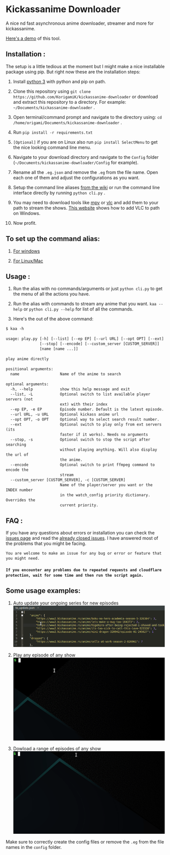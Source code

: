 # Kickassanime Downloader
A nice nd fast asynchronous anime downloader, streamer and more for kickassanime. 

[Here's a demo](#some-usage-examples) of this tool.

## Installation :

The setup is a little tedious at the moment but I might make a nice installable package using pip. But right now these are the installation steps:

1. Install [python 3](https://www.python.org/) with python and pip on path.

2. Clone this repository using `git clone https://github.com/KorigamiK/kickassanime-downloader` or download and extract this repository to a directory. For example: `~/Documents/kickassanime-downloader` .

3. Open terminal/command prompt and navigate to the directory using: `cd /home/origami/Documents/kickassanime-downloader` .

4. Run `pip install -r requirements.txt`

5. `[Optional]` if you are on Linux also run `pip install SelectMenu` to get the nice looking command line menu.

6. Navigate to your download directory and navigate to the `Config` folder (`~/Documents/kickassanime-downloader/Config` for example). 

7. Rename all the `.eg.json` and remove the `.eg` from the file name. Open each one of them and adjust the configurations as you want.


8. Setup the command line aliases [from the wiki](#to-set-up-the-command-alias) or run the command line interface directly by running `python cli.py` .

9. You may need to download tools like [mpv](https://mpv.io/) or [vlc](https://www.videolan.org/) and add them to your path to stream the shows. [This website](https://www.vlchelp.com/add-vlc-command-prompt-windows/) shows how to add VLC to path on Windows.

10. Now profit.

## To set up the command alias:
1. [For windows](https://github.com/KorigamiK/kickassanime-downloader/wiki/Command-alias-Windows)

2. [For Linux/Mac](https://github.com/KorigamiK/kickassanime-downloader/wiki/Command-alias-Linux-Mac)

## Usage :

1. Run the alias with no commands/arguments or just `python cli.py` to get the menu of all the actions you have.

2. Run the alias with commands to stream any anime that you want. `kaa --help` or `python cli.py --help` for list of all the commands.

3. Here's the out of the above command: 
```
$ kaa -h 

usage: play.py [-h] [--list] [--ep EP] [--url URL] [--opt OPT] [--ext]
               [--stop] [--encode] [--custom_server [CUSTOM_SERVER]]
               [name [name ...]]

play anime directly

positional arguments:
  name                  Name of the anime to search

optional arguments:
  -h, --help            show this help message and exit
  --list, -L            Optional switch to list available player servers (not
                        ext) with their index
  --ep EP, -e EP        Episode number. Default is the latest episode.
  --url URL, -u URL     Optional kickass anime url
  --opt OPT, -o OPT     Optional way to select search result number.
  --ext                 Optional switch to play only from ext servers (its
                        faster if it works). Needs no arguments
  --stop, -s            Optional switch to stop the script after searching
                        without playing anything. Will also display the url of
                        the anime.
  --encode              Optional switch to print ffmpeg command to encode the
                        stream
  --custom_server [CUSTOM_SERVER], -c [CUSTOM_SERVER]
                        Name of the player/server you want or the INDEX number
                        in the watch_config priority dictionary. Overrides the
                        current priority.
```

## FAQ :

If you have any questions about errors or installation you can check the [issues page](https://github.com/KorigamiK/kickassanime-downloader/issues) and read the [already closed issues](https://github.com/KorigamiK/kickassanime-downloader/issues?q=is%3Aissue+is%3Aclosed). I have answered most of the problems that you might be facing.

```
You are welcome to make an issue for any bug or error or feature that you might need.
```

#### ```If you encounter any problems due to repeated requests and cloudflare protection, wait for some time and then run the script again.```


## Some usage examples:

1. Auto update your ongoing series for new episodes
![autoupdate](/example/autoupdate.gif)

2. Play any episode of any show
![play episode](/example/play_ep.gif)

3. Dowload a range of episodes of any show
![search and download](/example/search_and_download.gif)

Make sure to correctly create the config files or remove the `.eg` from the file names in the `config` folder.